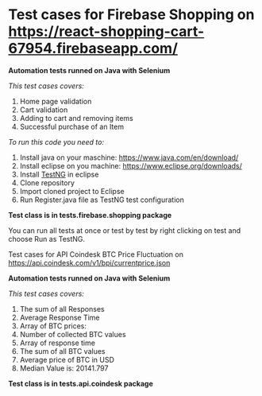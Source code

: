# Test cases for Firebase Shopping on https://react-shopping-cart-67954.firebaseapp.com/

**Automation tests runned on Java with Selenium**

*This test cases covers:*
1. Home page validation 
2. Cart validation
3. Adding to cart and removing items
4. Successful purchase of an Item

*To run this code you need to:*
1. Install java on your maschine: https://www.java.com/en/download/
2. Install eclipse on you machine: https://www.eclipse.org/downloads/
3. Install [TestNG](https://testng.org/testng-eclipse-update-site/7.4.0) in eclipse 
4. Clone repository
5. Import cloned project to Eclipse
6. Run Register.java file as TestNG test configuration

**Test class is in tests.firebase.shopping package**

You can run all tests at once or test by test by right clicking on test and choose Run as TestNG.

Test cases for API Coindesk BTC Price Fluctuation on  https://api.coindesk.com/v1/bpi/currentprice.json

**Automation tests runned on Java with Selenium**

*This test cases covers:*
1. The sum of all Responses
2. Average Response Time 
3. Array of BTC prices: 
4. Number of collected BTC values
5. Array of response time
6. The sum of all BTC values
7. Average price of BTC in USD
8. Median Value is: 20141.797

**Test class is in tests.api.coindesk package**


